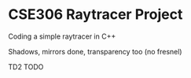 # CSE306 Raytracer Project
 Coding a simple raytracer in C++

Shadows, mirrors done, transparency too (no fresnel)

TD2 TODO
